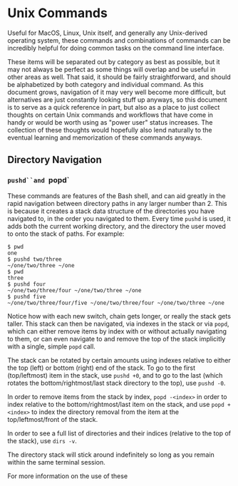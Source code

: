 # Unix Commands
Useful for MacOS, Linux, Unix itself, and generally any Unix-derived operating system, these commands and combinations of commands can be incredibly helpful for doing common tasks on the command line interface.

These items will be separated out by category as best as possible, but it may not always be perfect as some things will overlap and be useful in other areas as well. That said, it should be fairly straightforward, and should be alphabetized by both category and individual command. As this document grows, navigation of it may very well become more difficult, but alternatives are just constantly looking stuff up anyways, so this document is to serve as a quick reference in part, but also as a place to just collect thoughts on certain Unix commands and workflows that have come in handy or would be worth using as "power user" status increases. The collection of these thoughts would hopefully also lend naturally to the eventual learning and memorization of these commands anyways.

## Directory Navigation
### `pushd``and `popd`
These commands are features of the Bash shell, and can aid greatly in the rapid navigation between directory paths in any larger number than 2. This is because it creates a stack data structure of the directories you have navigated to, in the order you navigated to them. Every time `pushd` is used, it adds both the current working directory, and the directory the user moved to onto the stack of paths. For example:
```
$ pwd
one
$ pushd two/three
~/one/two/three ~/one
$ pwd
three
$ pushd four
~/one/two/three/four ~/one/two/three ~/one
$ pushd five
~/one/two/three/four/five ~/one/two/three/four ~/one/two/three ~/one
```
Notice how with each new switch, chain gets longer, or really the stack gets taller. This stack can then be navigated, via indexes in the stack or via `popd`, which can either remove items by index with or without actually navigating to them, or can even navigate to and remove the top of the stack implicitly with a single, simple `popd` call.

The stack can be rotated by certain amounts using indexes relative to either the top (left) or bottom (right) end of the stack. To go to the first (top/leftmost) item in the stack, use `pushd +0`, and to go to the last (which rotates the bottom/rightmost/last stack directory to the top), use `pushd -0`.

In order to remove items from the stack by index, `popd -<index>` in order to index relative to the bottom/rightmost/last item on the stack, and use `popd +<index>` to index the directory removal from the item at the top/leftmost/front of the stack.

In order to see a full list of directories and their indices (relative to the top of the stack), use `dirs -v`.

The directory stack will stick around indefinitely so long as you remain within the same terminal session.

For more information on the use of these
